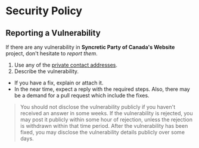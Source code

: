 # Security Policy

## Reporting a Vulnerability

If there are any vulnerability in **Syncretic Party of Canada's Website** project, don't hesitate to _report them_.

1. Use any of the [private contact addresses](https://github.com/NolanStevens/SyncreticCanada-Website#support).
2. Describe the vulnerability.

- If you have a fix, explain or attach it.
- In the near time, expect a reply with the required steps. Also, there may be a demand for a pull request which include the fixes.

> You should not disclose the vulnerability publicly if you haven't received an answer in some weeks.
> If the vulnerability is rejected, you may post it publicly within some hour of rejection, unless the rejection is withdrawn within that time period.
> After the vulnerability has been fixed, you may disclose the vulnerability details publicly over some days.
